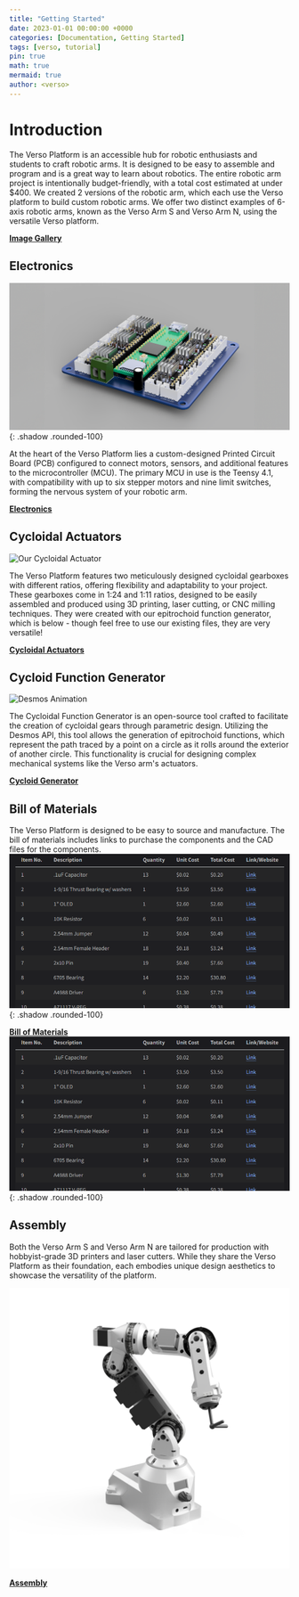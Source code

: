 ```yaml
---
title: "Getting Started"
date: 2023-01-01 00:00:00 +0000
categories: [Documentation, Getting Started]
tags: [verso, tutorial]
pin: true
math: true
mermaid: true
author: <verso>
---
```



# Introduction

The Verso Platform is an accessible hub for robotic enthusiasts and students to craft robotic arms. It is designed to be easy to assemble and program and is a great way to learn about robotics. The entire robotic arm project is intentionally budget-friendly, with a total cost estimated at under $400. We created 2 versions of the robotic arm, which each use the Verso platform to build custom robotic arms. We offer two distinct examples of 6-axis robotic arms, known as the Verso Arm S and Verso Arm N, using the versatile Verso platform.

[**Image Gallery**](https://versorobotics.com/posts/gallery/)

## Electronics

![PCB](/assets/img/electronics/thumbnail.png){: .shadow .rounded-100}

At the heart of the Verso Platform lies a custom-designed Printed Circuit Board (PCB) configured to connect motors, sensors, and additional features to the microcontroller (MCU). The primary MCU in use is the Teensy 4.1, with compatibility with up to six stepper motors and nine limit switches, forming the nervous system of your robotic arm.

[**Electronics**](https://versorobotics.com/posts/electronics/)

## Cycloidal Actuators

![Our Cycloidal Actuator](/assets/img/gearboxes/thumbnail.png)

The Verso Platform features two meticulously designed cycloidal gearboxes with different ratios, offering flexibility and adaptability to your project. These gearboxes come in 1:24 and 1:11 ratios, designed to be easily assembled and produced using 3D printing, laser cutting, or CNC milling techniques. They were created with our epitrochoid function generator, which is below - though feel free to use our existing files, they are very versatile!

[**Cycloidal Actuators**](https://versorobotics.com/posts/gearboxes/)

## Cycloid Function Generator

![Desmos Animation](/assets/img/cycloid_gen/cycloidgif.gif)

The Cycloidal Function Generator is an open-source tool crafted to facilitate the creation of cycloidal gears through parametric design. Utilizing the Desmos API, this tool allows the generation of epitrochoid functions, which represent the path traced by a point on a circle as it rolls around the exterior of another circle. This functionality is crucial for designing complex mechanical systems like the Verso arm's actuators.

[**Cycloid Generator**](https://versorobotics.com/posts/generator/)

## Bill of Materials

The Verso Platform is designed to be easy to source and manufacture. The bill of materials includes links to purchase the components and the CAD files for the components.
![BOM](/assets/img/VersoBOM.png){: .shadow .rounded-100}

[**Bill of Materials**](https://versorobotics.com/posts/bom/)
![BOM](/assets/img/VersoBOM.png){: .shadow .rounded-100}


## Assembly

Both the Verso Arm S and Verso Arm N are tailored for production with hobbyist-grade 3D printers and laser cutters. While they share the Verso Platform as their foundation, each embodies unique design aesthetics to showcase the versatility of the platform.

![Assembly](/assets/img/gallery/1.png)

[**Assembly**](https://versorobotics.com/posts/assembly/)
